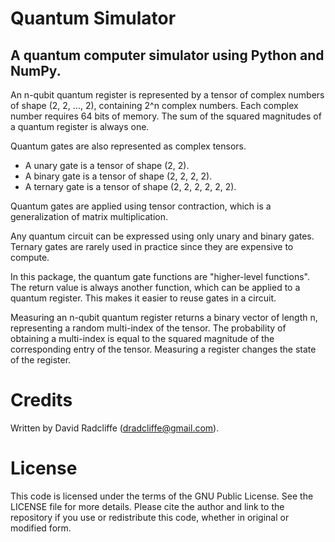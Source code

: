 # Quantum Simulator
## A quantum computer simulator using Python and NumPy.

An n-qubit quantum register is represented by a tensor of complex numbers
of shape (2, 2, ..., 2), containing 2^n complex numbers. Each complex number
requires 64 bits of memory. The sum of the squared magnitudes of a quantum
register is always one.

Quantum gates are also represented as complex tensors.
  *  A unary gate is a tensor of shape (2, 2).
  *  A binary gate is a tensor of shape (2, 2, 2, 2).
  *  A ternary gate is a tensor of shape (2, 2, 2, 2, 2, 2).

Quantum gates are applied using tensor contraction, which is a
generalization of matrix multiplication.

Any quantum circuit can be expressed using only unary and binary gates.
Ternary gates are rarely used in practice since they are expensive to compute.

In this package, the quantum gate functions are "higher-level functions". 
The return value is always another function, which can be applied to a quantum register.
This makes it easier to reuse gates in a circuit.

Measuring an n-qubit quantum register returns a binary vector of length n,
representing a random multi-index of the tensor. The probability of obtaining
a multi-index is equal to the squared magnitude of the corresponding entry
of the tensor. Measuring a register changes the state of the register.

# Credits

Written by David Radcliffe (dradcliffe@gmail.com).

# License

This code is licensed under the terms of the GNU Public License. See the LICENSE file for more details.
Please cite the author and link to the repository if you use or redistribute this code,
whether in original or modified form.
